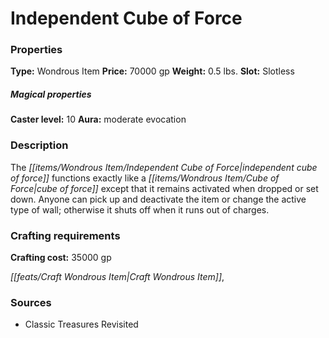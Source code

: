 ﻿---
Title: "Independent Cube of Force"
Type: "Wondrous Item"
Price: "70000 gp"
Weight: "0.5 lbs."
Slot: "Slotless"
Caster level: "10"
Aura: "moderate evocation"
Description: |
  "The _independent cube of force_ functions exactly like a _cube of force_ except that it remains activated when dropped or set down. Anyone can pick up and deactivate the item or change the active type of wall; otherwise it shuts off when it runs out of charges."
Crafting cost: "35000 gp"
Sources: "['Classic Treasures Revisited']"
---

# Independent Cube of Force

### Properties

**Type:** Wondrous Item **Price:** 70000 gp **Weight:** 0.5 lbs. **Slot:** Slotless

##### Magical properties

**Caster level:** 10 **Aura:** moderate evocation

### Description

The _[[items/Wondrous Item/Independent Cube of Force|independent cube of force]]_ functions exactly like a _[[items/Wondrous Item/Cube of Force|cube of force]]_ except that it remains activated when dropped or set down. Anyone can pick up and deactivate the item or change the active type of wall; otherwise it shuts off when it runs out of charges.

### Crafting requirements

**Crafting cost:** 35000 gp

_[[feats/Craft Wondrous Item|Craft Wondrous Item]]_,

### Sources

* Classic Treasures Revisited